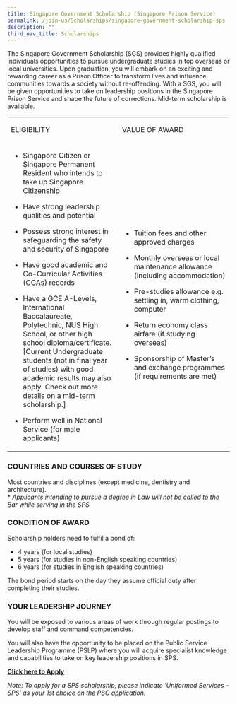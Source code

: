 ```yaml
---
title: Singapore Government Scholarship (Singapore Prison Service)
permalink: /join-us/Scholarships/singapore-government-scholarship-sps
description: ""
third_nav_title: Scholarships
---
```

The Singapore Government Scholarship (SGS) provides highly qualified individuals opportunities to pursue undergraduate studies in top overseas or local universities. Upon graduation, you will embark on an exciting and rewarding career as a Prison Officer to transform lives and influence communities towards a society without re-offending. With a SGS, you will be given opportunities to take on leadership positions in the Singapore Prison Service and shape the future of corrections. Mid-term scholarship is available.

<table>
<tbody>
<tr style="height: 50%;">
<td style="width: 50%;">
<p>ELIGIBILITY</p>
</td>
<td style="width: 50%;">
<p>VALUE OF AWARD</p>
</td>
</tr>
<tr style="height: 50%;">
<td style="width: 50%;">
<ul>
<li>
<p>Singapore Citizen or Singapore Permanent Resident who intends to take up Singapore Citizenship</p>
</li>
<li>
<p>Have strong leadership qualities and potential</p>
</li>
<li>
<p>Possess strong interest in safeguarding the safety and security of Singapore</p>
</li>
<li>
<p>Have good academic and Co-Curricular Activities (CCAs) records</p>
</li>
<li>
<p>Have a GCE A-Levels, International Baccalaureate, Polytechnic, NUS High School, or other high school diploma/certificate. [Current Undergraduate students (not in final year of studies) with good academic results may also apply. Check out more details on a mid-term scholarship.]</p>
</li>
<li>
<p>Perform well in National Service (for male applicants)</p>
</li>
</ul>
</td>
<td style="width: 50%;">
<p>&nbsp;</p>
<ul>
<li>
<p>Tuition fees and other approved charges</p>
</li>
<li>
<p>Monthly overseas or local maintenance allowance (including accommodation)</p>
</li>
<li>
<p>Pre-studies allowance e.g. settling in, warm clothing, computer</p>
</li>
<li>
<p>Return economy class airfare (if studying overseas)</p>
</li>
<li>
<p>Sponsorship of Master&rsquo;s and exchange programmes (if requirements are met)</p>
</li>
</ul>
</td>
</tr>
</tbody>
</table>

### COUNTRIES AND COURSES OF STUDY

Most countries and disciplines (except medicine, dentistry and architecture).  
\* _Applicants intending to pursue a degree in Law will not be called to the Bar while serving in the SPS._

### CONDITION OF AWARD

Scholarship holders need to fulfil a bond of: 

*   4 years (for local studies)
*   5 years (for studies in non-English speaking countries)
*   6 years (for studies in English speaking countries)

The bond period starts on the day they assume official duty after completing their studies.

### YOUR LEADERSHIP JOURNEY

You will be exposed to various areas of work through regular postings to develop staff and command competencies.  
  
You will also have the opportunity to be placed on the Public Service Leadership Programme (PSLP) where you will acquire specialist knowledge and capabilities to take on key leadership positions in SPS.

[](https://www.psc.gov.sg/Scholarships/public-sector-scholarships/browse-by-scholarship/singapore-government-scholarship-MHA)[](https://www.psc.gov.sg/Scholarships/public-sector-scholarships/browse-by-scholarship/singapore-government-scholarship-MHA)**[Click here to Apply](https://www.psc.gov.sg/Scholarships/public-sector-scholarships/browse-by-scholarship/singapore-government-scholarship-MHA)** 

_Note: To apply for a SPS scholarship, please indicate 'Uniformed Services – SPS’ as your 1st choice on the PSC application._